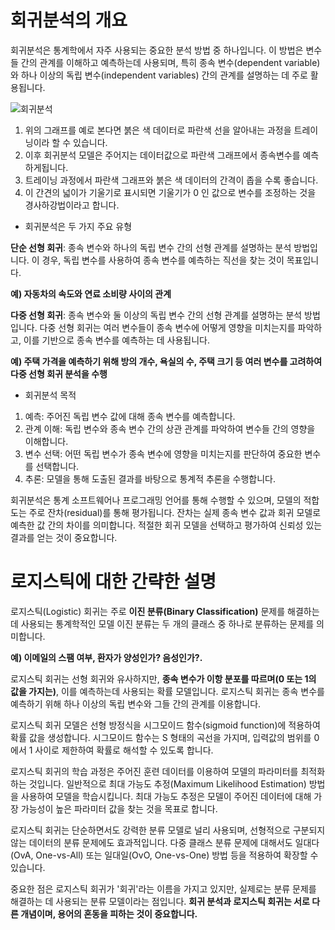 # 회귀분석의 개요
회귀분석은 통계학에서 자주 사용되는 중요한 분석 방법 중 하나입니다. 이 방법은 변수들 간의 관계를 이해하고 예측하는데 사용되며, 특히 종속 변수(dependent variable)와 하나 이상의 독립 변수(independent variables) 간의 관계를 설명하는 데 주로 활용됩니다.

![회귀분석](https://upload.wikimedia.org/wikipedia/commons/b/be/Normdist_regression.png?20080104184121)

1. 위의 그래프를 예로 본다면 붉은 색 데이터로 파란색 선을 알아내는 과정을 트레이닝이라 할 수 있습니다.
2. 이후 회귀분석 모델은 주어지는 데이터값으로 파란색 그래프에서 종속변수를 예측하게됩니다.
3. 트레이닝 과정에서 파란색 그래프와 붉은 색 데이터의 간격이 좁을 수록 좋습니다.
4. 이 간견의 넓이가 기울기로 표시되면 기울기가 0 인 값으로 변수를 조정하는 것을 경사하강법이라고 합니다.

* 회귀분석은 두 가지 주요 유형

**단순 선형 회귀**: 종속 변수와 하나의 독립 변수 간의 선형 관계를 설명하는 분석 방법입니다. 이 경우, 독립 변수를 사용하여 종속 변수를 예측하는 직선을 찾는 것이 목표입니다. 

**예) 자동차의 속도와 연료 소비량 사이의 관계**

**다중 선형 회귀**: 종속 변수와 둘 이상의 독립 변수 간의 선형 관계를 설명하는 분석 방법입니다. 다중 선형 회귀는 여러 변수들이 종속 변수에 어떻게 영향을 미치는지를 파악하고, 이를 기반으로 종속 변수를 예측하는 데 사용됩니다. 

**예) 주택 가격을 예측하기 위해 방의 개수, 욕실의 수, 주택 크기 등 여러 변수를 고려하여 다중 선형 회귀 분석을 수행**

* 회귀분석 목적

1. 예측: 주어진 독립 변수 값에 대해 종속 변수를 예측합니다.
2. 관계 이해: 독립 변수와 종속 변수 간의 상관 관계를 파악하여 변수들 간의 영향을 이해합니다.
3. 변수 선택: 어떤 독립 변수가 종속 변수에 영향을 미치는지를 판단하여 중요한 변수를 선택합니다.
4. 추론: 모델을 통해 도출된 결과를 바탕으로 통계적 추론을 수행합니다.

회귀분석은 통계 소프트웨어나 프로그래밍 언어를 통해 수행할 수 있으며, 모델의 적합도는 주로 잔차(residual)를 통해 평가됩니다. 잔차는 실제 종속 변수 값과 회귀 모델로 예측한 값 간의 차이를 의미합니다. 적절한 회귀 모델을 선택하고 평가하여 신뢰성 있는 결과를 얻는 것이 중요합니다.

# 로지스틱에 대한 간략한 설명
로지스틱(Logistic) 회귀는 주로 **이진 분류(Binary Classification)** 문제를 해결하는데 사용되는 통계학적인 모델
이진 분류는 두 개의 클래스 중 하나로 분류하는 문제를 의미합니다. 

**예) 이메일의 스팸 여부, 환자가 양성인가? 음성인가?.**

로지스틱 회귀는 선형 회귀와 유사하지만, **종속 변수가 이항 분포를 따르며(0 또는 1의 값을 가지는)**, 이를 예측하는데 사용되는 확률 모델입니다. 로지스틱 회귀는 종속 변수를 예측하기 위해 하나 이상의 독립 변수와 그들 간의 관계를 이용합니다.

로지스틱 회귀 모델은 선형 방정식을 시그모이드 함수(sigmoid function)에 적용하여 확률 값을 생성합니다. 시그모이드 함수는 S 형태의 곡선을 가지며, 입력값의 범위를 0에서 1 사이로 제한하여 확률로 해석할 수 있도록 합니다.

로지스틱 회귀의 학습 과정은 주어진 훈련 데이터를 이용하여 모델의 파라미터를 최적화하는 것입니다. 일반적으로 최대 가능도 추정(Maximum Likelihood Estimation) 방법을 사용하여 모델을 학습시킵니다. 최대 가능도 추정은 모델이 주어진 데이터에 대해 가장 가능성이 높은 파라미터 값을 찾는 것을 목표로 합니다.

로지스틱 회귀는 단순하면서도 강력한 분류 모델로 널리 사용되며, 선형적으로 구분되지 않는 데이터의 분류 문제에도 효과적입니다. 다중 클래스 분류 문제에 대해서도 일대다(OvA, One-vs-All) 또는 일대일(OvO, One-vs-One) 방법 등을 적용하여 확장할 수 있습니다.

중요한 점은 로지스틱 회귀가 '회귀'라는 이름을 가지고 있지만, 실제로는 분류 문제를 해결하는 데 사용되는 분류 모델이라는 점입니다. **회귀 분석과 로지스틱 회귀는 서로 다른 개념이며, 용어의 혼동을 피하는 것이 중요합니다.**

